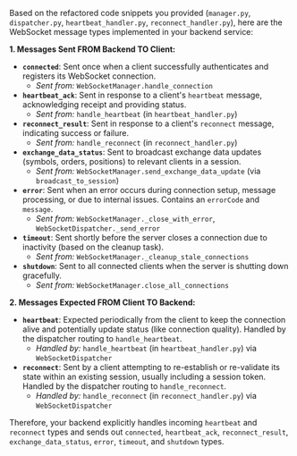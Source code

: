 Based on the refactored code snippets you provided (`manager.py`, `dispatcher.py`, `heartbeat_handler.py`, `reconnect_handler.py`), here are the WebSocket message types implemented in your backend service:

**1. Messages Sent FROM Backend TO Client:**

* **`connected`**: Sent once when a client successfully authenticates and registers its WebSocket connection.
    * *Sent from:* `WebSocketManager.handle_connection`
* **`heartbeat_ack`**: Sent in response to a client's `heartbeat` message, acknowledging receipt and providing status.
    * *Sent from:* `handle_heartbeat` (in `heartbeat_handler.py`)
* **`reconnect_result`**: Sent in response to a client's `reconnect` message, indicating success or failure.
    * *Sent from:* `handle_reconnect` (in `reconnect_handler.py`)
* **`exchange_data_status`**: Sent to broadcast exchange data updates (symbols, orders, positions) to relevant clients in a session.
    * *Sent from:* `WebSocketManager.send_exchange_data_update` (via `broadcast_to_session`)
* **`error`**: Sent when an error occurs during connection setup, message processing, or due to internal issues. Contains an `errorCode` and `message`.
    * *Sent from:* `WebSocketManager._close_with_error`, `WebSocketDispatcher._send_error`
* **`timeout`**: Sent shortly before the server closes a connection due to inactivity (based on the cleanup task).
    * *Sent from:* `WebSocketManager._cleanup_stale_connections`
* **`shutdown`**: Sent to all connected clients when the server is shutting down gracefully.
    * *Sent from:* `WebSocketManager.close_all_connections`

**2. Messages Expected FROM Client TO Backend:**

* **`heartbeat`**: Expected periodically from the client to keep the connection alive and potentially update status (like connection quality). Handled by the dispatcher routing to `handle_heartbeat`.
    * *Handled by:* `handle_heartbeat` (in `heartbeat_handler.py`) via `WebSocketDispatcher`
* **`reconnect`**: Sent by a client attempting to re-establish or re-validate its state within an existing session, usually including a session token. Handled by the dispatcher routing to `handle_reconnect`.
    * *Handled by:* `handle_reconnect` (in `reconnect_handler.py`) via `WebSocketDispatcher`

Therefore, your backend explicitly handles incoming `heartbeat` and `reconnect` types and sends out `connected`, `heartbeat_ack`, `reconnect_result`, `exchange_data_status`, `error`, `timeout`, and `shutdown` types.